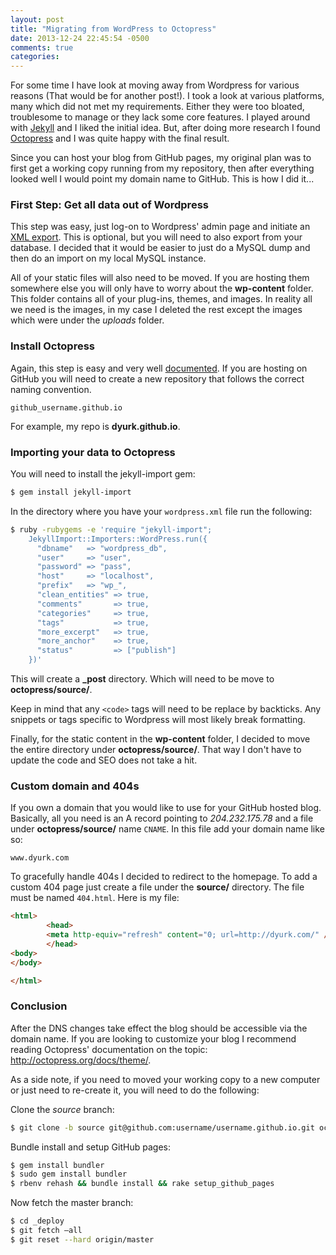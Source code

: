 ```yaml
---
layout: post
title: "Migrating from WordPress to Octopress"
date: 2013-12-24 22:45:54 -0500
comments: true
categories: 
---
```


For some time I have look at moving away from Wordpress for various reasons (That would be for another post!). I took a look at various platforms, many which did not met my requirements. Either they were too bloated, troublesome to manage or they lack some core features. I played around with <a href="http://jekyllrb.com/">Jekyll</a> and I liked the initial idea. But, after doing more research I found <a href="http://octopress.org/">Octopress</a> and I was quite happy with the final result.

Since you can host your blog from GitHub pages, my original plan was to first get a working copy running from my repository, then  after everything looked well I would point my domain name to GitHub. This is how I did it...

<h3>First Step: Get all data out of Wordpress</h3>
This step was easy, just log-on to Wordpress' admin page and initiate an <a href="http://en.blog.wordpress.com/2006/06/12/xml-import-export/">XML export</a>. This is optional, but you will need to also export from your database. I decided that it would be easier to just do a MySQL dump and then do an import on my local MySQL instance.

All of your static files will also need to be moved. If you are hosting them somewhere else you will only have to worry about the <strong>wp-content</strong> folder. This folder contains all of your plug-ins, themes, and images. In reality all we need is the images, in my case I deleted the rest except the images which were under the <em>uploads</em> folder.

<h3>Install Octopress</h3>
Again, this step is easy and very well <a href="http://octopress.org/docs/setup/">documented</a>. If you are hosting on GitHub you will need to create a new repository that follows the correct naming convention.

```
github_username.github.io
```

For example, my repo is <strong>dyurk.github.io</strong>.

<h3>Importing your data to Octopress</h3>

You will need to install the jekyll-import gem:
```bash
$ gem install jekyll-import
```

In the directory where you have your `wordpress.xml` file run the following:

```bash
$ ruby -rubygems -e 'require "jekyll-import";
    JekyllImport::Importers::WordPress.run({
      "dbname"   => "wordpress_db",
      "user"     => "user",
      "password" => "pass",
      "host"     => "localhost",
      "prefix"   => "wp_",
      "clean_entities" => true,
      "comments"       => true,
      "categories"     => true,
      "tags"           => true,
      "more_excerpt"   => true,
      "more_anchor"    => true,
      "status"         => ["publish"]
    })'
```
This will create a <strong>_post</strong> directory. Which will need to be move to <strong>octopress/source/</strong>.

Keep in mind that any `<code>` tags will need to be replace by backticks. Any snippets or tags specific to Wordpress will most likely break formatting.

Finally, for the static content in the <strong>wp-content</strong> folder, I decided to move the entire directory under <strong>octopress/source/</strong>. That way I don't have to update the code and SEO does not take a hit.

<h3>Custom domain and 404s</h3>

If you own a domain that you would like to use for your GitHub hosted blog. Basically, all you need is an A record pointing to <em>204.232.175.78</em> and a file under <strong>octopress/source/</strong> name `CNAME`. In this file add your domain name like so:

```console .../octopress/source/CNAME
www.dyurk.com
```

To gracefully handle 404s I decided to redirect to the homepage. To add a custom 404 page just create a file under the <strong>source/</strong> directory. The file must be named `404.html`. Here is my file:

```html .../octopress/source/404.html
<html>
        <head>
        <meta http-equiv="refresh" content="0; url=http://dyurk.com/" />
        </head>
<body>
</body>

</html>
```

<h3>Conclusion</h3>

After the DNS changes take effect the blog should be accessible via the domain name. If you are looking to customize your blog I recommend reading Octopress' documentation on the topic: http://octopress.org/docs/theme/. 

As a side note, if you need to moved your working copy to a new computer or just need to re-create it, you will need to do the following:

Clone the <em>source</em> branch:
```bash
$ git clone -b source git@github.com:username/username.github.io.git octopress 
```
Bundle install and setup GitHub pages:
```bash
$ gem install bundler
$ sudo gem install bundler
$ rbenv rehash && bundle install && rake setup_github_pages
```
Now fetch the master branch:
```bash
$ cd _deploy
$ git fetch —all
$ git reset --hard origin/master
```   




